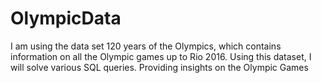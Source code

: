 # OlympicData
I am using the data set 120 years of the Olympics, which contains information on all the Olympic games up to Rio 2016.
Using this dataset, I will solve various SQL queries. Providing insights on the Olympic Games
